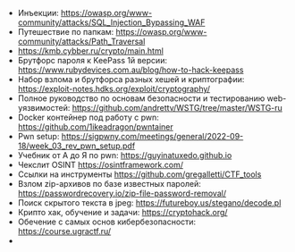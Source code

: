 - Инъекции: https://owasp.org/www-community/attacks/SQL_Injection_Bypassing_WAF
- Путешествие по папкам: https://owasp.org/www-community/attacks/Path_Traversal
- https://kmb.cybber.ru/crypto/main.html
- Брутфорс пароля к KeePass 1й версии: https://www.rubydevices.com.au/blog/how-to-hack-keepass
- Набор взлома и брутфорса разных хешей и криптографии: https://exploit-notes.hdks.org/exploit/cryptography/
- Полное руководство по основам безопасности и тестированию web-уязвимостей: https://github.com/andrettv/WSTG/tree/master/WSTG-ru
- Docker контейнер под работу с pwn: https://github.com/1ikeadragon/pwntainer
- Pwn setup: https://sigpwny.com/meetings/general/2022-09-18/week_03_rev_pwn_setup.pdf
- Учебник от А до Я по pwn: https://guyinatuxedo.github.io
- Чекслит OSINT https://osintframework.com/
- Ссылки на инструменты https://github.com/gregalletti/CTF_tools
- Взлом zip-архивов по базе известных паролей: https://passwordrecovery.io/zip-file-password-removal/
- Поиск скрытого текста в jpeg: https://futureboy.us/stegano/decode.pl
- Крипто хак, обучение и задачи: https://cryptohack.org/
- Обечение с самых основ кибербезопасности: https://course.ugractf.ru/ 
- 